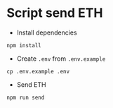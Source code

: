 # Script send ETH

- Install dependencies
```
npm install
```

- Create `.env` from `.env.example`
```
cp .env.example .env
```

- Send ETH
```
npm run send
```